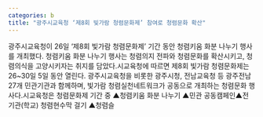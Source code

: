 ```yaml
---
categories: b
title: "광주시교육청 ‘제8회 빛가람 청렴문화제’ 참여로 청렴문화 확산"
---
```

광주시교육청이 26일 ‘제8회 빛가람 청렴문화제’ 기간 동안 청렴키움 화분 나누기 행사를 개최했다. 청렴키움 화분 나누기 행사는 청렴의지 전파와 청렴문화를 확산시키고, 청렴의식을 고양시키자는 취지를 담았다.시교육청에 따르면 제8회 빛가람 청렴문화제는 26~30일 5일 동안 열린다. 광주시교육청을 비롯한 광주시청, 전남교육청 등 광주전남 27개 민관기관과 함께하며, 빛가람 청렴실천네트워크가 공동으로 개최하는 청렴문화 행사다.시교육청은 청렴문화제 기간 중 ▲청렴키움 화분 나누기 ▲민관 공동캠페인▲전 기관(학교) 청렴현수막 걸기 ▲청렴슬